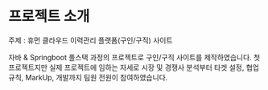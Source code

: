 # 프로젝트 소개 
주제 : 휴먼 클라우드 이력관리 플랫폼(구인/구직) 사이트

자바 & Springboot 풀스택 과정의 프로젝트로 구인/구직 사이트를 제작하였습니다. 
첫 프로젝트지만 실제 프로젝트에 임하는 자세로 시장 및 경쟁사 분석부터 타겟 설정, 협업 규칙, MarkUp, 개발까지 팀원 전원이 참여하였습니다.
